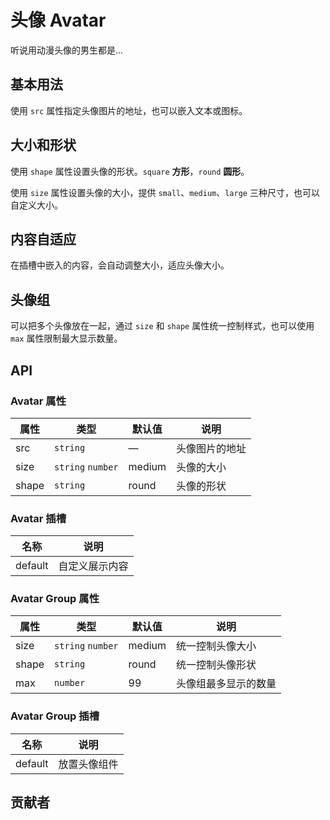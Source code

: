 # 头像 Avatar
听说用动漫头像的男生都是...


## 基本用法
使用 `src` 属性指定头像图片的地址，也可以嵌入文本或图标。
<demo src="./src/avatar/basic.vue"/>


## 大小和形状
使用 `shape` 属性设置头像的形状。`square` **方形**，`round` **圆形**。

使用 `size` 属性设置头像的大小，提供 `small`、`medium`、`large` 三种尺寸，也可以自定义大小。
<demo src="./src/avatar/shape.vue"/>


## 内容自适应
在插槽中嵌入的内容，会自动调整大小，适应头像大小。
<demo src="./src/avatar/auto.vue"/>


## 头像组
可以把多个头像放在一起，通过 `size` 和 `shape` 属性统一控制样式，也可以使用 `max` 属性限制最大显示数量。
<demo src="./src/avatar/group.vue"/>


## API
### Avatar 属性
| 属性 | 类型 | 默认值 | 说明 |
| --- | --- | --- | --- |
| src | `string` | — | 头像图片的地址 |
| size | `string` `number` | medium | 头像的大小 |
| shape | `string` | round | 头像的形状 |

### Avatar 插槽
| 名称 | 说明 |
| --- | --- |
| default | 自定义展示内容 |

### Avatar Group 属性
| 属性 | 类型 | 默认值 | 说明 |
| --- | --- | --- | --- |
| size | `string` `number` | medium | 统一控制头像大小 |
| shape | `string` | round | 统一控制头像形状 |
| max | `number` | 99 | 头像组最多显示的数量 |

### Avatar Group 插槽
| 名称 | 说明 |
| --- | --- |
| default | 放置头像组件 |

## 贡献者
<member></member>
